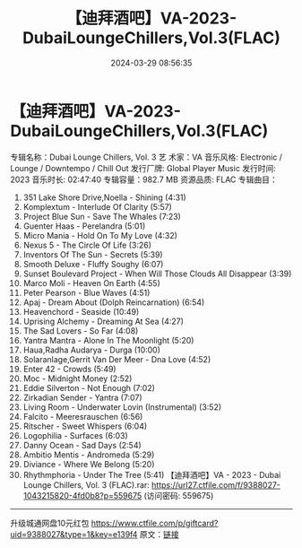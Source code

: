 ﻿---
title: 【迪拜酒吧】VA-2023-DubaiLoungeChillers,Vol.3(FLAC)
date: 2024-03-29 08:56:35
categories: 古典音乐、新世纪、纯音雅乐
tags: 纯音雅乐
---
# 【迪拜酒吧】VA-2023-DubaiLoungeChillers,Vol.3(FLAC)

专辑名称：Dubai Lounge Chillers, Vol. 3
艺 术家：VA
音乐风格: Electronic / Lounge / Downtempo / Chill Out
发行厂牌: Global Player Music
发行时间: 2023
音乐时长: 02:47:40
专辑容量：982.7 MB
资源品质: FLAC
专辑曲目：
01. 351 Lake Shore Drive,Noella - Shining (4:31)
02. Komplextum - Interlude Of Clarity (5:57)
03. Project Blue Sun - Save The Whales (7:23)
04. Guenter Haas - Perelandra (5:01)
05. Micro Mania - Hold On To My Love (4:32)
06. Nexus 5 - The Circle Of Life (3:26)
07. Inventors Of The Sun - Secrets (5:39)
08. Smooth Deluxe - Fluffy Soughy (6:07)
09. Sunset Boulevard Project - When Will Those Clouds All
Disappear (3:39)
10. Marco Moli - Heaven On Earth (4:55)
11. Peter Pearson - Blue Waves (4:51)
12. Apaj - Dream About (Dolph Reincarnation) (6:54)
13. Heavenchord - Seaside (10:49)
14. Uprising Alchemy - Dreaming At Sea (4:27)
15. The Sad Lovers - So Far (4:08)
16. Yantra Mantra - Alone In The Moonlight (5:20)
17. Haua,Radha Audarya - Durga (10:00)
18. Solaranlage,Gerrit Van Der Meer - Dna Love (4:52)
19. Enter 42 - Crowds (5:49)
20. Moc - Midnight Money (2:52)
21. Eddie Silverton - Not Enough (7:02)
22. Zirkadian Sender - Yantra (7:07)
23. Living Room - Underwater Lovin (Instrumental) (3:52)
24. Falcito - Meeresrauschen (6:56)
25. Ritscher - Sweet Whispers (6:04)
26. Logophilia - Surfaces (6:03)
27. Danny Ocean - Sad Days (2:54)
28. Ambitio Mentis - Andromeda (5:29)
29. Diviance - Where We Belong (5:20)
30. Rhythmphoria - Under The Tree (5:41)
【迪拜酒吧】VA - 2023 - Dubai Lounge Chillers, Vol. 3 (FLAC).rar:
https://url27.ctfile.com/f/9388027-1043215820-4fd0b8?p=559675
(访问密码: 559675)
**************************
升级城通网盘10元红包 https://www.ctfile.com/p/giftcard?uid=9388027&type=1&key=e139f4
原文：[链接](https://blog.sina.com.cn/s/blog_1647c7e76010314vt.html)